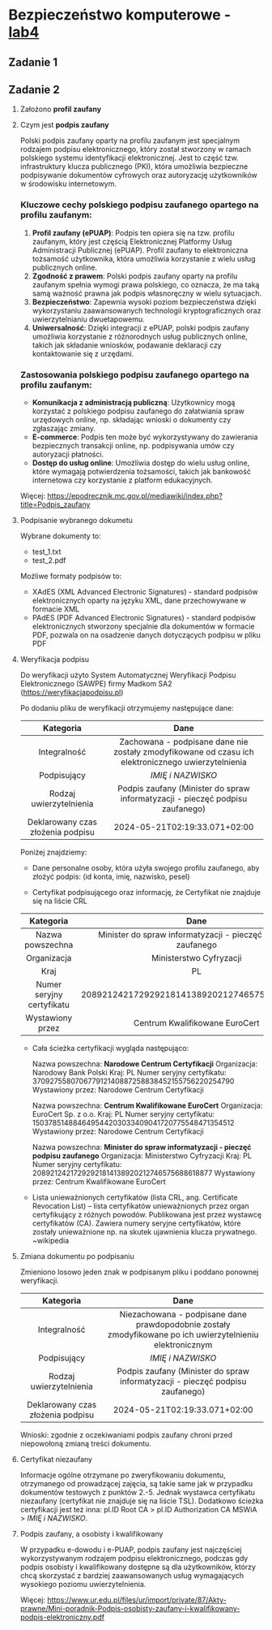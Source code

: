 # Bezpieczeństwo komputerowe - [lab4](sec-lab4.pdf)

## Zadanie 1

## Zadanie 2

1. Założono **profil zaufany**

2. Czym jest **podpis zaufany**

    Polski podpis zaufany oparty na profilu zaufanym jest specjalnym rodzajem podpisu elektronicznego, który został stworzony w ramach polskiego systemu identyfikacji elektronicznej. Jest to część tzw. infrastruktury klucza publicznego (PKI), która umożliwia bezpieczne podpisywanie dokumentów cyfrowych oraz autoryzację użytkowników w środowisku internetowym.

    ### Kluczowe cechy polskiego podpisu zaufanego opartego na profilu zaufanym:
    1. **Profil zaufany (ePUAP)**: Podpis ten opiera się na tzw. profilu zaufanym, który jest częścią Elektronicznej Platformy Usług Administracji Publicznej (ePUAP). Profil zaufany to elektroniczna tożsamość użytkownika, która umożliwia korzystanie z wielu usług publicznych online.
    2. **Zgodność z prawem**: Polski podpis zaufany oparty na profilu zaufanym spełnia wymogi prawa polskiego, co oznacza, że ma taką samą ważność prawna jak podpis własnoręczny w wielu sytuacjach.
    3. **Bezpieczeństwo**: Zapewnia wysoki poziom bezpieczeństwa dzięki wykorzystaniu zaawansowanych technologii kryptograficznych oraz uwierzytelnianiu dwuetapowemu.
    4. **Uniwersalność**: Dzięki integracji z ePUAP, polski podpis zaufany umożliwia korzystanie z różnorodnych usług publicznych online, takich jak składanie wniosków, podawanie deklaracji czy kontaktowanie się z urzędami.

    ### Zastosowania polskiego podpisu zaufanego opartego na profilu zaufanym:
    - **Komunikacja z administracją publiczną**: Użytkownicy mogą korzystać z polskiego podpisu zaufanego do załatwiania spraw urzędowych online, np. składając wnioski o dokumenty czy zgłaszając zmiany.
    - **E-commerce**: Podpis ten może być wykorzystywany do zawierania bezpiecznych transakcji online, np. podpisywania umów czy autoryzacji płatności.
    - **Dostęp do usług online**: Umożliwia dostęp do wielu usług online, które wymagają potwierdzenia tożsamości, takich jak bankowość internetowa czy korzystanie z platform edukacyjnych.

    Więcej: https://epodrecznik.mc.gov.pl/mediawiki/index.php?title=Podpis_zaufany

3. Podpisanie wybranego dokumetu

    Wybrane dokumenty to:

    - test_1.txt
    - test_2.pdf

    Możliwe formaty podpisów to:
    
    - XAdES (XML Advanced Electronic Signatures) - standard podpisów elektronicznych oparty na języku XML, dane przechowywane w formacie XML
    - PAdES (PDF Advanced Electronic Signatures) - standard podpisów elektronicznych stworzony specjalnie dla dokumentów w formacie PDF, pozwala on na osadzenie danych dotyczących podpisu w pliku PDF

4. Weryfikacja podpisu

    Do weryfikacji użyto System Automatycznej Weryfikacji Podpisu Elektronicznego (SAWPE) firmy Madkom SA2 (https://weryfikacjapodpisu.pl)

    Po dodaniu pliku de weryfikacji otrzymujemy następujące dane:

    |        Kategoria       |                               Dane                               |
    |:----------------------:|:-----------------------------------------------------------------:|
    |      Integralność      | Zachowana - podpisane dane nie zostały zmodyfikowane od czasu ich elektronicznego uwierzytelnienia |
    |       Podpisujący      |                           *IMIĘ i NAZWISKO*                      |
    | Rodzaj uwierzytelnienia| Podpis zaufany (Minister do spraw informatyzacji - pieczęć podpisu zaufanego) |
    |Deklarowany czas złożenia podpisu | 2024-05-21T02:19:33.071+02:00                                         |

    Poniżej znajdziemy:
    
    - Dane personalne osoby, która użyła swojego profilu zaufanego, aby złożyć podpis: (id konta, imię, nazwisko, pesel)

    - Certyfikat podpisującego oraz informację, że Certyfikat nie znajduje się na liście CRL

    |          Kategoria         |                                     Dane                                     |
    |:--------------------------:|:----------------------------------------------------------------------------:|
    |      Nazwa powszechna      |                      Minister do spraw informatyzacji - pieczęć podpisu zaufanego                      |
    |         Organizacja        |                              Ministerstwo Cyfryzacji                             |
    |             Kraj           |                                       PL                                       |
    | Numer seryjny certyfikatu |                           20892124217292921814138920212746575688618877                           |
    |       Wystawiony przez     |                               Centrum Kwalifikowane EuroCert                               |

    - Cała ścieżka certyfikacji wygląda następująco:
    
        Nazwa powszechna: **Narodowe Centrum Certyfikacji**
        Organizacja: Narodowy Bank Polski
        Kraj: PL
        Numer seryjny certyfikatu: 370927558070677912140887258838452155756220254790
        Wystawiony przez: Narodowe Centrum Certyfikacji

        Nazwa powszechna: **Centrum Kwalifikowane EuroCert**
        Organizacja: EuroCert Sp. z o.o.
        Kraj: PL
        Numer seryjny certyfikatu: 150378514884649544203033409041720775548471354512
        Wystawiony przez: Narodowe Centrum Certyfikacji

        Nazwa powszechna: **Minister do spraw informatyzacji - pieczęć podpisu zaufanego**
        Organizacja: Ministerstwo Cyfryzacji
        Kraj: PL
        Numer seryjny certyfikatu: 20892124217292921814138920212746575688618877
        Wystawiony przez: Centrum Kwalifikowane EuroCert

    - Lista unieważnionych certyfikatów (lista CRL, ang. Certificate Revocation List) – lista certyfikatów unieważnionych przez organ certyfikujący z różnych powodów. Publikowana jest przez wystawcę certyfikatów (CA). Zawiera numery seryjne certyfikatów, które zostały unieważnione np. na skutek ujawnienia klucza prywatnego.  
    ~wikipedia

5. Zmiana dokumentu po podpisaniu

    Zmieniono losowo jeden znak w podpisanym pliku i poddano ponownej weryfikacji.

    |        Kategoria       |                          Dane                               |
    |:----------------------:|:-----------------------------------------------------------------:|
    |      Integralność      | Niezachowana - podpisane dane prawdopodobnie zostały zmodyfikowane po ich uwierzytelnieniu elektronicznym |
    |       Podpisujący      |                           *IMIĘ i NAZWISKO*                      |
    | Rodzaj uwierzytelnienia| Podpis zaufany (Minister do spraw informatyzacji - pieczęć podpisu zaufanego) |
    |Deklarowany czas złożenia podpisu | 2024-05-21T02:19:33.071+02:00                                         |

    Wnioski: zgodnie z oczekiwaniami podpis zaufany chroni przed niepowołoną zmianą treści dokumentu.

6. Certyfikat niezaufany

    Informacje ogólne otrzymane po zweryfikowaniu dokumentu, otrzymanego od prowadzącej zajęcia, są takie same jak w przypadku dokumentów testowych z punktów 2.-5. Jednak wystawca certyfikatu niezaufany (certyfikat nie znajduje się na liście TSL). Dodatkowo ścieżka certyfikacji jest też inna: pl.ID Root CA > pl.ID Authorization CA MSWiA > *IMIĘ i NAZWISKO*.

7. Podpis zaufany, a osobisty i kwalifikowany

    W przypadku e-dowodu i e-PUAP, podpis zaufany jest najczęściej wykorzystywanym rodzajem podpisu elektronicznego, podczas gdy podpis osobisty i kwalifikowany dostępne są dla użytkowników, którzy chcą skorzystać z bardziej zaawansowanych usług wymagających wysokiego poziomu uwierzytelnienia.

    Więcej: https://www.ur.edu.pl/files/ur/import/private/87/Akty-prawne/Mini-poradnik-Podpis-osobisty-zaufany-i-kwalifikowany-podpis-elektroniczny.pdf
